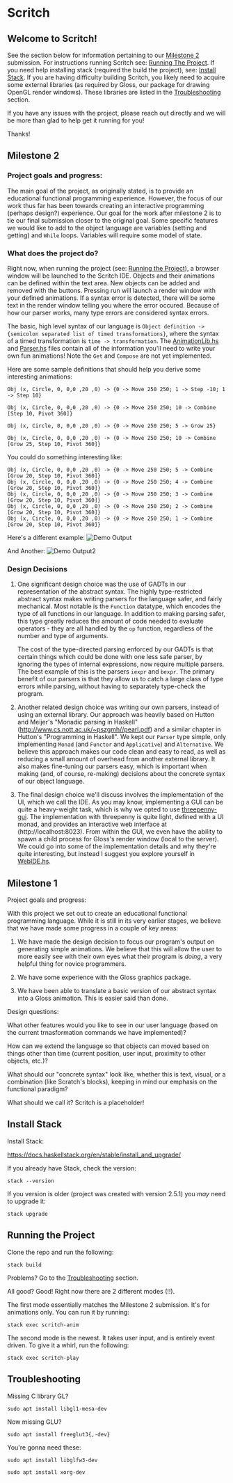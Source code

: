 # Scritch

## Welcome to Scritch!
See the section below for information pertaining to our [Milestone 2](#milestone-2) submission. For instructions running Scritch see: [Running The Project](#running-the-project). If you need help installing stack (required the build the project), see: [Install Stack](#install-stack). If you are having difficulty building Scritch, you likely need to acquire some external libraries (as required by Gloss, our package for drawing OpenGL render windows). These libraries are listed in the [Troubleshooting](#troubleshooting) section.

If you have any issues with the project, please reach out directly and we will be more than glad to help get it running for you!

Thanks!

## Milestone 2
### Project goals and progress:
The main goal of the project, as originally stated, is to provide an educational functional programming experience. However, the focus of our work thus far has been towards creating an interactive programming (perhaps design?) experience. Our goal for the work after milestone 2 is to tie our final submission closer to the original goal. Some specific features we would like to add to the object language are variables (setting and getting) and ```While``` loops. Variables will require some model of state.

### What does the project do?
Right now, when running the project (see: [Running the Project](#running-the-project)), a browser window will be launched to the Scritch IDE. Objects and their animations can be defined within the text area. New objects can be added and removed with the buttons. Pressing run will launch a render window with your defined animations. If a syntax error is detected, there will be some text in the render window telling you where the error occured. Because of how our parser works, many type errors are considered syntax errors.

The basic, high level syntax of our language is ```Object definition -> {semicolon separated list of timed transformations}```, where the syntax of a timed transformation is ```time -> transformation```. The [AnimationLib.hs](src/AnimationLib.hs) and [Parser.hs](src/Parser.hs) files contain all of the information you'll need to write your own fun animations! Note the ```Get``` and ```Compose``` are not yet implemented.

Here are some sample definitions that should help you derive some interesting animations:

`Obj (x, Circle, 0, 0,0 ,20 ,0) -> {0 -> Move 250 250; 1 -> Step -10; 1 -> Step 10}`

`Obj (x, Circle, 0, 0,0 ,20 ,0) -> {0 -> Move 250 250; 10 -> Combine [Step 10, Pivot 360]}`

`Obj (x, Circle, 0, 0,0 ,20 ,0) -> {0 -> Move 250 250; 5 -> Grow 25}`

`Obj (x, Circle, 0, 0,0 ,20 ,0) -> {0 -> Move 250 250; 10 -> Combine [Grow 25, Step 10, Pivot 360]}`


You could do something interesting like:
```
Obj (x, Circle, 0, 0,0 ,20 ,0) -> {0 -> Move 250 250; 5 -> Combine [Grow 20, Step 10, Pivot 360]}
Obj (x, Circle, 0, 0,0 ,20 ,0) -> {0 -> Move 250 250; 4 -> Combine [Grow 20, Step 10, Pivot 360]}
Obj (x, Circle, 0, 0,0 ,20 ,0) -> {0 -> Move 250 250; 3 -> Combine [Grow 20, Step 10, Pivot 360]}
Obj (x, Circle, 0, 0,0 ,20 ,0) -> {0 -> Move 250 250; 2 -> Combine [Grow 20, Step 10, Pivot 360]}
Obj (x, Circle, 0, 0,0 ,20 ,0) -> {0 -> Move 250 250; 1 -> Combine [Grow 20, Step 10, Pivot 360]}
```

Here's a different example:
![Demo Output](https://user-images.githubusercontent.com/43552143/119758893-27dd1100-be5c-11eb-81cc-fccee4e891e2.gif)

And Another:
![Demo Output2](https://user-images.githubusercontent.com/43552143/119771419-87deb200-be72-11eb-9201-baf6c23fb8fe.gif)

### Design Decisions
1. One significant design choice was the use of GADTs in our representation of the abstract syntax. The highly type-restricted abstract syntax makes writing parsers for the language safer, and fairly mechanical. Most notable is the ```Function``` datatype, which encodes the type of all functions in our language. In addition to making parsing safer, this type greatly reduces the amount of code needed to evaluate operators - they are all handled by the ```op``` function, regardless of the number and type of arguments.   

   The cost of the type-directed parsing enforced by our GADTs is that certain things which could be done with one less safe parser, by ignoring the types of internal expressions, now require multiple parsers. The best example of this is the parsers ```iexpr``` and ```bexpr```. The primary benefit of our parsers is that they allow us to catch a large class of type errors while parsing, without having to separately type-check the program.

2. Another related design choice was writing our own parsers, instead of using an external library. Our approach was heavily based on Hutton and Meijer's "Monadic parsing in Haskell" (http://www.cs.nott.ac.uk/~pszgmh//pearl.pdf) and a similar chapter in Hutton's "Programming in Haskell". We kept our ```Parser``` type simple, only implementing ```Monad``` (and ```Functor``` and ```Applicative```) and ```Alternative```. We believe this approach makes our code clean and easy to read, as well as reducing a small amount of overhead from another external library. It also makes fine-tuning our parsers easy, which is important when making (and, of course, re-making) decisions about the concrete syntax of our object language.

3. The final design choice we'll discuss involves the implementation of the UI, which we call the IDE. As you may know, implementing a GUI can be quite a heavy-weight task, which is why we opted to use [threepenny-gui](http://hackage.haskell.org/package/threepenny-gui). The implementation with threepenny is quite light, defined with a UI monad, and provides an interactive web interface at (http://localhost:8023). From within the GUI, we even have the ability to spawn a child process for Gloss's render window (local to the server). We could go into some of the implementation details and why they're quite interesting, but instead I suggest you explore yourself in [WebIDE.hs](/app/WebIDE.hs).

## Milestone 1
Project goals and progress:

With this project we set out to create an educational functional programming language. While it is still in its very earlier stages, we believe that we have made some progress in a couple of key areas:

1. We have made the design decision to focus our program's output on generating simple animations. We believe that this will allow the user to more easily see with their own eyes what their program is *doing*, a very helpful thing for novice programmers.

2. We have some experience with the Gloss graphics package.

3. We have been able to translate a basic version of our abstract syntax into a Gloss animation. This is easier said than done.

Design questions:

What other features would you like to see in our user language (based on the current trnasformation commands we have implemented)?

How can we extend the language so that objects can moved based on things other than time (current position, user input, proximity to other objects, etc.)?

What should our "concrete syntax" look like, whether this is text, visual, or a combination (like Scratch's blocks), keeping in mind our emphasis on the functional paradigm?

What should we call it? Scritch is a placeholder!

## Install Stack

Install Stack:

https://docs.haskellstack.org/en/stable/install_and_upgrade/

If you already have Stack, check the version:

`stack --version`

If you version is older (project was created with version 2.5.1) you *may* need to upgrade it:

`stack upgrade`

## Running the Project

Clone the repo and run the following:

`stack build`

Problems? Go to the [Troubleshooting](#troubleshooting) section.

All good? Good! Right now there are 2 different modes (!!).

The first mode essentially matches the Milestone 2 submission. It's for animations only. You can run it by running:

`stack exec scritch-anim`

The second mode is the newest. It takes user input, and is entirely event driven. To give it a whirl, run the following:

`stack exec scritch-play`

## Troubleshooting

Missing C library GL?

`sudo apt install libgl1-mesa-dev`


Now missing GLU?

`sudo apt install freeglut3{,-dev}`

You're gonna need these:

`sudo apt install libglfw3-dev`

`sudo apt install xorg-dev`

